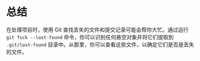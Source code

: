 # 总结

在处理项目时，使用 Git 查找丢失的文件和提交记录可能会帮你大忙。通过运行 `git fsck --lost-found` 命令，你可以识别任何悬空对象并将它们提取到 `.git/lost-found` 目录中。从那里，你可以查看这些文件，以确定它们是否是丢失的文件。
